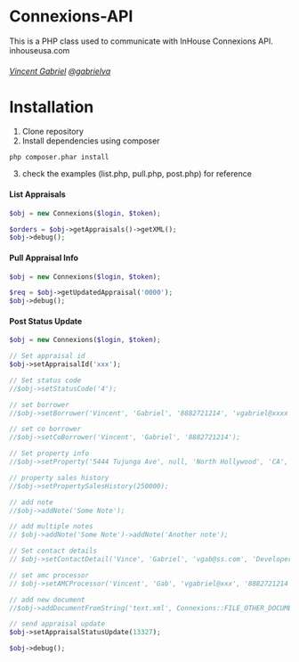 Connexions-API
==============

This is a PHP class used to communicate with InHouse Connexions API. inhouseusa.com

###### <a href='http://vadimg.com' target='_blank'>Vincent Gabriel</a> <a href='http://twitter.com/gabrielva' target='blank'>@gabrielva</a>

Installation
==============


1. Clone repository
2. Install dependencies using composer

```
php composer.phar install
```

3. check the examples (list.php, pull.php, post.php) for reference


#### List Appraisals

```php
$obj = new Connexions($login, $token);

$orders = $obj->getAppraisals()->getXML();
$obj->debug();
```

#### Pull Appraisal Info

```php
$obj = new Connexions($login, $token);

$req = $obj->getUpdatedAppraisal('0000');
$obj->debug();
```

#### Post Status Update

```php
$obj = new Connexions($login, $token);

// Set appraisal id
$obj->setAppraisalId('xxx');

// Set status code
//$obj->setStatusCode('4');

// set borrower
//$obj->setBorrower('Vincent', 'Gabriel', '8882721214', 'vgabriel@xxxx');

// set co borrower
//$obj->setCoBorrower('Vincent', 'Gabriel', '8882721214');

// Set property info
//$obj->setProperty('5444 Tujunga Ave', null, 'North Hollywood', 'CA', 91601, null, Connexions::TITLE_CAT_TWO_FOUR_UNIT);

// property sales history
//$obj->setPropertySalesHistory(250000);

// add note
//$obj->addNote('Some Note');

// add multiple notes
// $obj->addNote('Some Note')->addNote('Another note');

// Set contact details
// $obj->setContactDetail('Vince', 'Gabriel', 'vgab@ss.com', 'Developer', '8882721212');

// set amc processor
// $obj->setAMCProcessor('Vincent', 'Gab', 'vgabriel@xxx', '8882721214');

// add new document
//$obj->addDocumentFromString('text.xml', Connexions::FILE_OTHER_DOCUMENT, $contents, 'text/xml');

// send appraisal update
$obj->setAppraisalStatusUpdate(13327);

$obj->debug();
```
